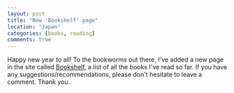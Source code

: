 ```yaml
---
layout: post
title: "New 'Bookshelf' page"
location: "Japan"
categories: [books, reading]
comments: true
---
```


Happy new year to all! To the bookworms out there, I've added a new page in the site called [Bookshelf](//blog.hawkhai.com/bookshelf/), a list of all the books I've read so far. If you have any suggestions/recommendations, please don't hesitate to leave a comment. Thank you.
